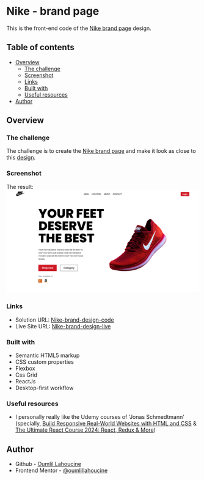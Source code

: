 # Nike - brand page

This is the front-end code of the [Nike brand page](https://www.figma.com/file/rephrU2FVgN8MFz6XhnP51/Learn-React-with-10-Projects?type=design&node-id=0-1&t=ExzjQLThD1EGWh8Q-0) design.

## Table of contents

- [Overview](#overview)
  - [The challenge](#the-challenge)
  - [Screenshot](#screenshot)
  - [Links](#links)
  - [Built with](#built-with)
  - [Useful resources](#useful-resources)
- [Author](#author)

## Overview

### The challenge

The challenge is to create the [Nike brand page](https://oumlillahoucine.github.io/nike-brand-page) and make it look as close to this [design](https://www.figma.com/file/rephrU2FVgN8MFz6XhnP51/Learn-React-with-10-Projects?type=design&node-id=0-1&t=ExzjQLThD1EGWh8Q-0).

### Screenshot

The result:\
![Desktop screen image](./public/images/desktop.png)

### Links

- Solution URL: [Nike-brand-design-code](https://github.com/OumlilLahoucine/nike-brand-page)
- Live Site URL: [Nike-brand-design-live](https://oumlillahoucine.github.io/nike-brand-page)

### Built with

- Semantic HTML5 markup
- CSS custom properties
- Flexbox
- Css Grid
- ReactJs
- Desktop-first workflow

### Useful resources

- I personally really like the Udemy courses of 'Jonas Schmedtmann' (specially, [Build Responsive Real-World Websites with HTML and CSS](https://www.udemy.com/course/design-and-develop-a-killer-website-with-html5-and-css3/) & [The Ultimate React Course 2024: React, Redux & More](https://www.udemy.com/course/the-ultimate-react-course/))

## Author

- Github - [Oumlil Lahoucine](https://github.com/oumlillahoucine)
- Frontend Mentor - [@oumlillahoucine](https://www.frontendmentor.io/profile/OumlilLahoucine)
